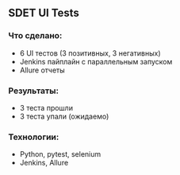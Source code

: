 ## SDET UI Tests

### Что сделано:
- 6 UI тестов (3 позитивных, 3 негативных)
- Jenkins пайплайн с параллельным запуском
- Allure отчеты

### Результаты:
-  3 теста прошли
-  3 теста упали (ожидаемо)

### Технологии:
- Python, pytest, selenium
- Jenkins, Allure